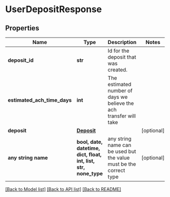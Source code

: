 # UserDepositResponse


## Properties
Name | Type | Description | Notes
------------ | ------------- | ------------- | -------------
**deposit_id** | **str** | Id for the deposit that was created. | 
**estimated_ach_time_days** | **int** | The estimated number of days we believe the ach transfer will take | 
**deposit** | [**Deposit**](Deposit.md) |  | [optional] 
**any string name** | **bool, date, datetime, dict, float, int, list, str, none_type** | any string name can be used but the value must be the correct type | [optional]

[[Back to Model list]](../README.md#documentation-for-models) [[Back to API list]](../README.md#documentation-for-api-endpoints) [[Back to README]](../README.md)


